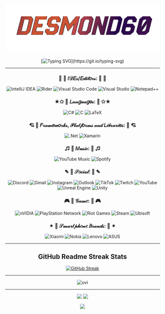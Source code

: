 <h1 align="center"><img src="nick.gif" alt="ISTECTION"></h1>

<div align="center">

[![Typing SVG](https://readme-typing-svg.demolab.com?font=Noto+Sans&weight=500&duration=2000&pause=200&color=F7AC1D&center=true&vCenter=true&multiline=true&width=700&height=140&lines=%D0%A7%D0%B0%D0%BA+%D0%9D%D0%BE%D1%80%D1%80%D0%B8%D1%81+%D0%BD%D0%B0%D1%81%D1%82%D0%BE%D0%BB%D1%8C%D0%BA%D0%BE+%D0%BA%D1%80%D1%83%D1%82%2C+%D1%87%D1%82%D0%BE+%D0%BE%D0%BF%D1%80%D0%B5%D0%B4%D0%B5%D0%BB%D0%B8%D0%BB+%D0%BA%D0%BE%D0%BB%D0%B8%D1%87%D0%B5%D1%81%D1%82%D0%B2%D0%BE;%D1%81%D0%B2%D0%BE%D0%B1%D0%BE%D0%B4%D0%BD%D0%BE%D0%B3%D0%BE+%D0%BC%D0%B5%D1%81%D1%82%D0%B0+%D0%BD%D0%B0+%D1%84%D0%BB%D0%B5%D1%88%D0%BA%D0%B5+%D0%BF%D0%BE+%D0%B2%D0%B5%D1%81%D1%83!;Chuck+Norris+is+so+cool+that+he+determined+the+amount+of+;free+space+on+the+flash+drive+by+weight!)](https://git.io/typing-svg)

***

### 🐘  🎀  𝐼𝒟𝐸𝓈/𝐸𝒹𝒾𝓉𝑜𝓇𝓈:  🎀  🐘
![IntelliJ IDEA](https://img.shields.io/badge/IntelliJIDEA-000000.svg?style=for-the-badge&logo=intellij-idea&logoColor=white)
![Rider](https://img.shields.io/badge/Rider-000000.svg?style=for-the-badge&logo=Rider&logoColor=white&color=black&labelColor=crimson)
![Visual Studio Code](https://img.shields.io/badge/Visual%20Studio%20Code-0078d7.svg?style=for-the-badge&logo=visual-studio-code&logoColor=white)
![Visual Studio](https://img.shields.io/badge/Visual%20Studio-5C2D91.svg?style=for-the-badge&logo=visual-studio&logoColor=white)
![Notepad++](https://img.shields.io/badge/Notepad++-90E59A.svg?style=for-the-badge&logo=notepad%2b%2b&logoColor=black)

### ★✩  🎀  𝐿𝒶𝓃𝑔𝓊𝒶𝑔𝑒𝓈:  🎀  ✩★
![C#](https://img.shields.io/badge/c%23-%23239120.svg?style=for-the-badge&logo=c-sharp&logoColor=white)
![C](https://img.shields.io/badge/c-%2300599C.svg?style=for-the-badge&logo=c&logoColor=white)
![LaTeX](https://img.shields.io/badge/latex-%23008080.svg?style=for-the-badge&logo=latex&logoColor=white)

### 💘  🎀  𝐹𝓇𝒶𝓂𝑒𝓌𝑜𝓇𝓀𝓈, 𝒫𝓁𝒶𝓉𝒻𝑜𝓇𝓂𝓈 𝒶𝓃𝒹 𝐿𝒾𝒷𝓇𝒶𝓇𝒾𝑒𝓈:  🎀  💘
![.Net](https://img.shields.io/badge/.NET-5C2D91?style=for-the-badge&logo=.net&logoColor=white)
![Xamarin](https://img.shields.io/badge/Xamarin-3199DC?style=for-the-badge&logo=xamarin&logoColor=white)

### ♫  🎀  𝑀𝓊𝓈𝒾𝒸:  🎀  ♫
![YouTube Music](https://img.shields.io/badge/YouTube_Music-FF0000?style=for-the-badge&logo=youtube-music&logoColor=white)
![Spotify](https://img.shields.io/badge/Spotify-1ED760?style=for-the-badge&logo=spotify&logoColor=white)

### ✎  🎀  𝒮𝑜𝒸𝒾𝒶𝓁:  🎀  ✎
![Discord](https://img.shields.io/badge/Discord-%235865F2.svg?style=for-the-badge&logo=discord&logoColor=white)
![Gmail](https://img.shields.io/badge/Gmail-D14836?style=for-the-badge&logo=gmail&logoColor=white)
![Instagram](https://img.shields.io/badge/Instagram-%23E4405F.svg?style=for-the-badge&logo=Instagram&logoColor=white)
![Outlook](https://img.shields.io/badge/Microsoft_Outlook-0078D4?style=for-the-badge&logo=microsoft-outlook&logoColor=white)
![TikTok](https://img.shields.io/badge/TikTok-%23000000.svg?style=for-the-badge&logo=TikTok&logoColor=white)
![Twitch](https://img.shields.io/badge/Twitch-%239146FF.svg?style=for-the-badge&logo=Twitch&logoColor=white)
![YouTube](https://img.shields.io/badge/YouTube-%23FF0000.svg?style=for-the-badge&logo=YouTube&logoColor=white)
![Unreal Engine](https://img.shields.io/badge/unrealengine-%23313131.svg?style=for-the-badge&logo=unrealengine&logoColor=white)
![Unity](https://img.shields.io/badge/unity-%23000000.svg?style=for-the-badge&logo=unity&logoColor=white)

### 🎮  🎀  𝒢𝒶𝓂𝑒:  🎀  🎮
![nVIDIA](https://img.shields.io/badge/nVIDIA-%2376B900.svg?style=for-the-badge&logo=nVIDIA&logoColor=white)
![PlayStation Network](https://img.shields.io/badge/PSN-%230070D1.svg?style=for-the-badge&logo=Playstation&logoColor=white)
![Riot Games](https://img.shields.io/badge/riotgames-D32936.svg?style=for-the-badge&logo=riotgames&logoColor=white)
![Steam](https://img.shields.io/badge/steam-%23000000.svg?style=for-the-badge&logo=steam&logoColor=white)
![Ubisoft](https://img.shields.io/badge/Ubisoft-%23F5F5F5.svg?style=for-the-badge&logo=Ubisoft&logoColor=black)

### ✴  🎀  𝒮𝓂𝒶𝓇𝓉𝓅𝒽𝑜𝓃𝑒 𝐵𝓇𝒶𝓃𝒹𝓈:  🎀  ✴
![Xiaomi](https://img.shields.io/badge/Xiaomi-%23FF6900.svg?style=for-the-badge&logo=xiaomi&logoColor=white)
![Nokia](https://img.shields.io/badge/Nokia-%23124191.svg?style=for-the-badge&logo=nokia&logoColor=white)
![Lenovo](https://img.shields.io/badge/lenovo-E2231A?style=for-the-badge&logo=lenovo&logoColor=white)
![ASUS](https://img.shields.io/badge/asus-000080.svg?style=for-the-badge&logo=asus&logoColor=white)

***

## GitHub Readme Streak Stats

[![GitHub Streak](https://streak-stats.demolab.com?user=desmond60&theme=radical&border_radius=8&date_format=j%2Fn%5B%2FY%5D)](https://git.io/streak-stats)

***

<img src="https://github-readme-stats.vercel.app/api/top-langs?username=desmond60&show_icons=true&locale=en&layout=compact&theme=radical&hide=" alt="ovi" />

***

![](https://github-profile-summary-cards.vercel.app/api/cards/repos-per-language?username=desmond60&theme=radical)
![](https://github-profile-summary-cards.vercel.app/api/cards/stats?username=desmond60&theme=radical)


![](https://komarev.com/ghpvc/?username=desmond60)

</div>